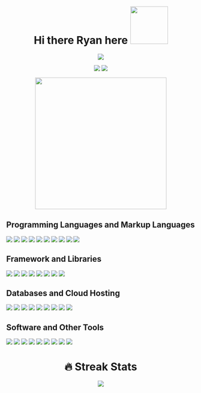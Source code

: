 <!--HEADING NAME-->
<div align="center">

<h1>Hi there Ryan here <img src="https://media.giphy.com/media/eNwO33cDf7H60uqErv/giphy.gif" width="100" height="100"/></h1>

<!--HEADING DESCRIPTION-->
<a href="https://github.com/search?q=rfcho322"><img src="https://readme-typing-svg.demolab.com?font=IBM+Plex+Mono&size=30&pause=3000&color=F9BC2F&center=true&width=700&lines=Full-Stack+Web+Developer;Freelancer;Always+curious%2C+learning+never+stops;Coffee+Lover"/></a>
<!--  
<a href='https://ko-fi.com/rfcho322' target='_blank'><img height='35' style='border:0px;height:46px;' src='https://az743702.vo.msecnd.net/cdn/kofi3.png?v=0' border='0' alt='Buy Me a Coffee at ko-fi.com' />
-->
<a href="https://ko-fi.com/rfcho322"><img src="https://custom-icon-badges.demolab.com/badge/Buy%20Me%20a%20Coffee-fb7185?style=for-the-badge&logo=kofi&logoColor=white"/></a>
<a href="https://codepen.io/rfcho322"><img src="https://custom-icon-badges.demolab.com/badge/CodePen-ffffff?style=for-the-badge&logo=codepen&logoColor=black"/></a>
  
<img src="https://c.tenor.com/qJ5evVs-_uUAAAAC/coding.gif" width="350" />

</div>


<h2>Programming Languages and Markup Languages</h2>
<p>
  <a href="https://github.com/search?q=rfcho322"><img src="https://custom-icon-badges.demolab.com/badge/JavaScript-F3DE57.svg?style=flat-square&logo=JS-black-logo"/></a>
  <a href="https://github.com/search?q=rfcho322"><img src="https://custom-icon-badges.demolab.com/badge/TypeScript-3A61F9?style=flat-square&logo=typescript&logoColor=white"/></a>
  <a href="https://github.com/search?q=rfcho322"><img src="https://custom-icon-badges.demolab.com/badge/PHP-7571B4.svg?style=flat-square&logo=php-white"/></a>
  <a href="https://github.com/search?q=rfcho322"><img src="https://custom-icon-badges.demolab.com/badge/SQL-155e75?style=flat-square&logo=sql-white&logoColor=white"/></a>
  <a href="https://github.com/search?q=rfcho322"><img src="https://custom-icon-badges.demolab.com/badge/NodeJS-3B7F3A?style=flat-square&logo=nodedotjs&logoColor=white"/></a>
  <a href="https://github.com/search?q=rfcho322"><img src="https://custom-icon-badges.demolab.com/badge/Java-ffffff?style=flat-square&logo=java-blue"/></a>
  <a href="https://github.com/search?q=rfcho322"><img src="https://custom-icon-badges.demolab.com/badge/HTML-DE6935.svg?style=flat-square&logo=html-logo"/></a>
  <a href="https://github.com/search?q=rfcho322"><img src="https://custom-icon-badges.demolab.com/badge/CSS-3A61F9.svg?style=flat-square&logo=css-logo"/></a>
  <a href="https://github.com/search?q=rfcho322"><img src="https://custom-icon-badges.demolab.com/badge/SASS-C5669C?style=flat-square&logo=sass&logoColor=white"/></a>
  <a href="https://github.com/search?q=rfcho322"><img src="https://custom-icon-badges.demolab.com/badge/XML-f59e0b?style=flat-square&logo=xml-white"/></a>
</p>

<h2>Framework and Libraries</h2>
<p>
  <a href="https://github.com/search?q=rfcho322"><img src="https://custom-icon-badges.demolab.com/badge/React-218AAB?style=flat-square&logo=react&logoColor=white"/></a>
  <a href="https://github.com/search?q=rfcho322"><img src="https://custom-icon-badges.demolab.com/badge/NextJS-ffffff?style=flat-square&logo=nextjs"/></a>
  <a href="https://github.com/search?q=rfcho322"><img src="https://custom-icon-badges.demolab.com/badge/Zod-FFFFFF?style=flat-square&logo=zod&logoColor=blue"/></a>
  <a href="https://github.com/search?q=rfcho322"><img src="https://custom-icon-badges.demolab.com/badge/Express-FFFFFF?style=flat-square&logo=express&logoColor=black"/></a>
  <a href="https://github.com/search?q=rfcho322"><img src="https://custom-icon-badges.demolab.com/badge/Tailwind%20CSS-44403c?style=flat-square&logo=tailwindcss"/></a>
  <a href="https://github.com/search?q=rfcho322"><img src="https://custom-icon-badges.demolab.com/badge/Bootstrap-8E49B5.svg?style=flat-square&logo=bootstrap-logo"/></a>
  <a href="https://github.com/search?q=rfcho322"><img src="https://custom-icon-badges.demolab.com/badge/DiscordJS-44403c?style=flat-square&logo=discordjs"/></a>
  <a href="https://github.com/search?q=rfcho322"><img src="https://custom-icon-badges.demolab.com/badge/jQuery-FFFFFF?style=flat-square&logo=jquery&logoColor=blue"/></a>
</p>

<h2>Databases and Cloud Hosting</h2>
<p>
  <a href="https://github.com/search?q=rfcho322"><img src="https://custom-icon-badges.demolab.com/badge/MYSQL-007A84.svg?style=flat-square&logo=mysql-icon"/></a>
  <a href="https://github.com/search?q=rfcho322"><img src="https://custom-icon-badges.demolab.com/badge/MongoDb-001C29?style=flat-square&logo=mongodb&logoColor=green"/></a>
  <a href="https://github.com/search?q=rfcho322"><img src="https://custom-icon-badges.demolab.com/badge/PostgreSQL-0c4a6e?style=flat-square&logo=postgresql&logoColor=white"/></a>
  <a href="https://github.com/search?q=rfcho322"><img src="https://custom-icon-badges.demolab.com/badge/SQLite-082f49?style=flat-square&logo=sqlite&logoColor=white"/></a>
  <a href="https://github.com/search?q=rfcho322"><img src="https://custom-icon-badges.demolab.com/badge/Prisma-1c1917?style=flat-square&logo=prisma&logoColor=white"/></a>
  <a href="https://github.com/search?q=rfcho322"><img src="https://custom-icon-badges.demolab.com/badge/Vercel-1c1917?style=flat-square&logo=vercel&logoColor=white"/></a>
  <a href="https://github.com/search?q=rfcho322"><img src="https://custom-icon-badges.demolab.com/badge/GitHub%20Pages-0e7490?style=flat-square&logo=github&logoColor=white"/></a>
  <a href="https://github.com/search?q=rfcho322"><img src="https://custom-icon-badges.demolab.com/badge/Repl.it-0f172a?style=flat-square&logo=replit&logoColor=orange"/></a>
  <a href="https://github.com/search?q=rfcho322"><img src="https://custom-icon-badges.demolab.com/badge/Render-1c1917?style=flat-square&logo=render&logoColor=teal"/></a>
</p>

<h2>Software and Other Tools</h2>
<p>
  <a href="https://github.com/search?q=rfcho322"><img src="https://custom-icon-badges.demolab.com/badge/Visual%20Studio%20Code-1d4ed8?style=flat-square&logo=visualstudio&logoColor=white"/></a>
  <a href="https://github.com/search?q=rfcho322"><img src="https://custom-icon-badges.demolab.com/badge/Git-ea580c?style=flat-square&logo=git&logoColor=white"/></a>
  <a href="https://github.com/search?q=rfcho322"><img src="https://custom-icon-badges.demolab.com/badge/GitHub%20Desktop-6b21a8?style=flat-square&logo=github&logoColor=white"/></a>
  <a href="https://github.com/search?q=rfcho322"><img src="https://custom-icon-badges.demolab.com/badge/Android%20Studio-15803d?style=flat-square&logo=androidstudio&logoColor=white"/></a>
  <a href="https://github.com/search?q=rfcho322"><img src="https://custom-icon-badges.demolab.com/badge/Postman-ea580c?style=flat-square&logo=postman&logoColor=white"/></a>
  <a href="https://github.com/search?q=rfcho322"><img src="https://custom-icon-badges.demolab.com/badge/Adobe%20Illustrator-fb923c?style=flat-square&logo=adobeillustrator&logoColor=white"/></a>
  <a href="https://github.com/search?q=rfcho322"><img src="https://custom-icon-badges.demolab.com/badge/Adobe%20Photoshop-3b82f6?style=flat-square&logo=adobephotoshop&logoColor=white"/></a>
  <a href="https://github.com/search?q=rfcho322"><img src="https://custom-icon-badges.demolab.com/badge/Brave-ea580c?style=flat-square&logo=brave&logoColor=white"/></a>
  <a href="https://github.com/search?q=rfcho322"><img src="https://custom-icon-badges.demolab.com/badge/Discord-818cf8?style=flat-square&logo=discord&logoColor=white"/></a>
</p>

<!--
**rfcho322/rfcho322** is a ✨ _special_ ✨ repository because its `README.md` (this file) appears on your GitHub profile.

Here are some ideas to get you started:

- 🔭 I’m currently working on ...
- 🌱 I’m currently learning ...
- 👯 I’m looking to collaborate on ...
- 🤔 I’m looking for help with ...
- 💬 Ask me about ...
- 📫 How to reach me: ...
- 😄 Pronouns: ...
- ⚡ Fun fact: ...
-->

<h1 align="center"> 🔥 Streak Stats </h1>
<div align="center"> 
  <img src="https://streak-stats.demolab.com?user=rfcho322&theme=gruvbox&hide_border=true"/> 
</div>

